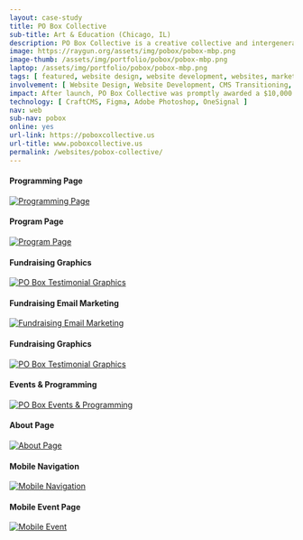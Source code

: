 ```yaml
---
layout: case-study
title: PO Box Collective
sub-title: Art & Education (Chicago, IL)
description: PO Box Collective is a creative collective and intergenerational social practice center in the Rogers Park neighborhood of Chicago (located inside a former US Post Office). I transitioned them off WordPress and onto CraftCMS with a new design that prominently features their community programming and events.
image: https://raygun.org/assets/img/pobox/pobox-mbp.png
image-thumb: /assets/img/portfolio/pobox/pobox-mbp.png
laptop: /assets/img/portfolio/pobox/pobox-mbp.png
tags: [ featured, website design, website development, websites, marketing, cms ]
involvement: [ Website Design, Website Development, CMS Transitioning, E-mail Marketing, Content Strategy ]
impact: After launch, PO Box Collective was promptly awarded a $10,000 grant from Crossroads Fund. An additional $4,000 was raised in the grassroots community fundraising campaign.
technology: [ CraftCMS, Figma, Adobe Photoshop, OneSignal ]
nav: web
sub-nav: pobox
online: yes
url-link: https://poboxcollective.us
url-title: www.poboxcollective.us
permalink: /websites/pobox-collective/
---
```

<div class="container-fluid pobox bg-pobox">
  <div class="container">
    <div class="row py-5" id="trigger-6">
      <div class="col-lg-6 col-md-12" data-aos="fade-up" data-aos-once="true" data-aos-anchor="#trigger-6" data-aos-duration="400">
        <h4 class="pobox text-center">Programming Page</h4>
        <a href="/assets/img/portfolio/pobox/POBOX-programming.jpg" class="glightboxGallery"><img src="/assets/img/portfolio/pobox/POBOX-programming.jpg" alt="Programming Page" class="img-fluid cursor-zoom"></a> 
      </div>
      <div class="col-lg-6 col-md-12" data-aos="fade-up" data-aos-once="true" data-aos-anchor="#trigger-6" data-aos-duration="800">
        <h4 class="pobox text-center">Program Page</h4>
        <a href="/assets/img/portfolio/pobox/POBOX-program.jpg" class="glightboxGallery"><img src="/assets/img/portfolio/pobox/POBOX-program.jpg" alt="Program Page" class="img-fluid cursor-zoom mb-5"></a> 
      </div>
    </div>
  </div>
</div>
<div class="container-fluid pobox bg-pobox-2">
  <div class="row py-5" id="trigger-4">
    <div class="col-lg-4 mt-5" data-aos="fade-up" data-aos-once="true" data-aos-anchor="#trigger-4" data-aos-duration="400">
        <h4 class="pobox text-center text-white">Fundraising Graphics</h4>
        <a href="/assets/img/portfolio/pobox/POBOX-testimonials-2.jpg" class="glightboxGallery"><img src="/assets/img/portfolio/pobox/POBOX-testimonials-2.jpg" alt="PO Box Testimonial Graphics" class="img-fluid cursor-zoom"></a> 
    </div>
    <div class="col-lg-4 mt-5" data-aos="fade-up" data-aos-once="true" data-aos-anchor="#trigger-4" data-aos-duration="800">
        <h4 class="pobox text-center text-white">Fundraising Email Marketing</h4>
        <a href="/assets/img/portfolio/pobox/POBOX-mailer.jpg" class="glightboxGallery"><img src="/assets/img/portfolio/pobox/POBOX-mailer.jpg" alt="Fundraising Email Marketing" class="img-fluid cursor-zoom"></a>
    </div>
    <div class="col-lg-4 mt-5" data-aos="fade-up" data-aos-once="true" data-aos-anchor="#trigger-4" data-aos-duration="1200">
        <h4 class="pobox text-center text-white">Fundraising Graphics</h4>
        <a href="/assets/img/portfolio/pobox/POBOX-testimonials-1.jpg" class="glightboxGallery"><img src="/assets/img/portfolio/pobox/POBOX-testimonials-1.jpg" alt="PO Box Testimonial Graphics" class="img-fluid cursor-zoom"></a> 
    </div>
  </div>
</div>
<div class="container-fluid pobox bg-pobox">
  <div class="row align-items-top py-5 text-center" data-aos="fade-in">
    <div class="col-lg-8">
      <h4 class="pobox text-center">Events & Programming</h4>
      <a href="/assets/img/portfolio/pobox/POBOX-events-programming.jpg" class="glightboxGallery"><img src="/assets/img/portfolio/pobox/POBOX-events-programming.jpg" class="img-fluid cursor-zoom" alt="PO Box Events & Programming"></a>
    </div>  
    <div class="col-lg-4">
      <h4 class="pobox text-center">About Page</h4>
      <a href="/assets/img/portfolio/pobox/POBOX-about.jpg" class="glightboxGallery"><img src="/assets/img/portfolio/pobox/POBOX-about.jpg" alt="About Page" class="img-fluid cursor-zoom mb-5"></a> 
    </div>
  </div>
</div>
<div class="container-fluid pobox bg-white">
  <div class="container">
    <div class="row py-5" id="trigger-7">
      <div class="col-lg-6 col-md-12" data-aos="fade-in" data-aos-once="true" data-aos-anchor="#trigger-7" data-aos-delay="400">
        <h4 class="pobox text-center">Mobile Navigation</h4>
        <a href="/assets/img/portfolio/pobox/POBOX-mobile-nav.jpg" class="glightboxGallery"><img src="/assets/img/portfolio/pobox/POBOX-mobile-nav.jpg" alt="Mobile Navigation" class="img-fluid cursor-zoom mb-5"></a> 
      </div>
      <div class="col-lg-6 col-md-12 text-center" data-aos="fade-in" data-aos-once="true" data-aos-anchor="#trigger-7" data-aos-delay="800">
        <h4 class="pobox text-center">Mobile Event Page</h4>
        <a href="/assets/img/portfolio/pobox/POBOX-mobile-event.jpg" class="glightboxGallery"><img src="/assets/img/portfolio/pobox/POBOX-mobile-event.jpg" alt="Mobile Event" class="img-fluid cursor-zoom"></a> 
      </div>
    </div>
  </div>
</div>